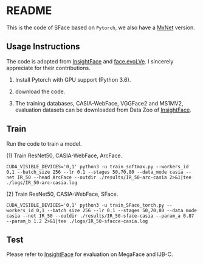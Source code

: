 # README
This is the code of SFace based on `Pytorch`, we also have a [MxNet](https://github.com/zhongyy/SFace/tree/main/SFace_mxnet) version. 

## Usage Instructions

The code is adopted from [InsightFace](https://github.com/deepinsight/insightface) and [face.evoLVe](https://github.com/ZhaoJ9014/face.evoLVe.PyTorch). I sincerely appreciate for their contributions.

1. Install Pytorch with GPU support (Python 3.6).

2. download the code.

3. The training databases, CASIA-WebFace, VGGFace2 and MS1MV2, evaluation datasets can be downloaded from Data Zoo of [InsightFace](https://github.com/deepinsight/insightface).  

## Train
Run the code to train a model.

(1) Train ResNet50, CASIA-WebFace, ArcFace.
```
CUDA_VISIBLE_DEVICES='0,1' python3 -u train_softmax.py --workers_id 0,1 --batch_size 256 --lr 0.1 --stages 50,70,80 --data_mode casia --net IR_50 --head ArcFace --outdir ./results/IR_50-arc-casia 2>&1|tee ./logs/IR_50-arc-casia.log

```
(2) Train ResNet50, CASIA-WebFace, SFace.
```
CUDA_VISIBLE_DEVICES='0,1' python3 -u train_SFace_torch.py --workers_id 0,1 --batch_size 256 --lr 0.1 --stages 50,70,80 --data_mode casia --net IR_50 --outdir ./results/IR_50-sface-casia --param_a 0.87 --param_b 1.2 2>&1|tee ./logs/IR_50-sfacce-casia.log

```
## Test
Please refer to [InsightFace](https://github.com/deepinsight/insightface) for evaluation on MegaFace and IJB-C.

